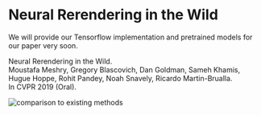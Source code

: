 # Neural Rerendering in the Wild

We will provide our Tensorflow implementation and pretrained models for our paper very soon.

Neural Rerendering in the Wild.<br>
Moustafa Meshry,  Gregory Blascovich, Dan Goldman, Sameh Khamis, Hugue Hoppe, Rohit Pandey, Noah Snavely, Ricardo Martin-Brualla.<br>
In CVPR 2019 (Oral).

![comparison to existing methods](https://drive.google.com/open?id=1PdySSvp3P_ajZcJn5UOa7jDcvCLm4uq1)

